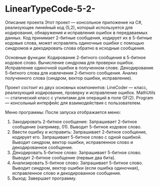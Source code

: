 # LinearTypeCode-5-2-
Описание проекта
Этот проект — консольное приложение на C#, реализующее линейный код (5,2), который используется для кодирования, обнаружения и исправления ошибок в передаваемых данных. Код принимает 2-битные сообщения, кодирует их в 5-битные кодовые слова, может исправлять одиночные ошибки с помощью синдромов и декодировать слова обратно в исходные сообщения. 

Основные функции:
Кодирование 2-битного сообщения в 5-битное кодовое слово.
Вычисление синдрома для проверки ошибок.
Исправление одиночной ошибки в полученном слове.
Декодирование 5-битного слова для извлечения 2-битного сообщения.
Анализ полученного слова (синдром, вектор ошибки, исправление).

Проект состоит из двух основных компонентов:
LineCoder — класс, реализующий кодирование, проверку и исправление ошибок.
MathUtils — статический класс с утилитами для операций в поле GF(2).
Program — консольный интерфейс для взаимодействия с пользователем.

Меню программы: После запуска отображается меню:
1. Закодировать 2-битное сообщение:
Запрашивает 2-битное сообщение (например, 01).
Выводит 5-битное кодовое слово.
2. Ввести ошибку и исправить:
Запрашивает 2-битное сообщение, кодирует его.
Запрашивает 5-битное слово с одной ошибкой.
Выводит синдром, вектор ошибки, исправленное слово и декодированное сообщение.
3. Декодировать 5-битное слово:
Запрашивает 5-битное слово.
Выводит 2-битное сообщение (первые два бита).
4. Анализировать 5-битное слово:
Запрашивает 5-битное слово.
Выводит синдром, вектор ошибки (если ошибка одиночная), исправленное слово и декодированное сообщение.
5. Выход:
Завершает программу.
